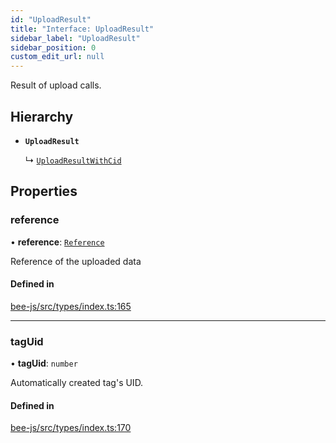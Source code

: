 ```yaml
---
id: "UploadResult"
title: "Interface: UploadResult"
sidebar_label: "UploadResult"
sidebar_position: 0
custom_edit_url: null
---
```


Result of upload calls.

## Hierarchy

- **`UploadResult`**

  ↳ [`UploadResultWithCid`](UploadResultWithCid.md)

## Properties

### reference

• **reference**: [`Reference`](../types/Reference.md)

Reference of the uploaded data

#### Defined in

[bee-js/src/types/index.ts:165](https://github.com/ethersphere/bee-js/blob/2c8b9d1/src/types/index.ts#L165)

___

### tagUid

• **tagUid**: `number`

Automatically created tag's UID.

#### Defined in

[bee-js/src/types/index.ts:170](https://github.com/ethersphere/bee-js/blob/2c8b9d1/src/types/index.ts#L170)
